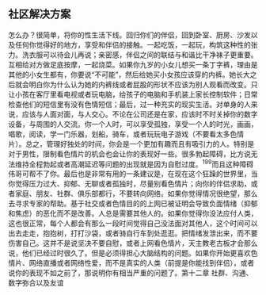 ## 社区解决方案

怎么办？很简单，将你的性生活下线。回归你们的伴侣，回到卧室、厨房、沙发以及任何你觉得好的地方，享受和伴侣的接触。一起吃饭，一起玩，构筑这种性的张力。洗衣服可以待会儿再说；亲密感，伴侣之间的联结与和谐比干净袜子更重要。互相给对方做足底按摩，一起烧菜。如果你九岁的小女儿想买一条丁字裤，理由是其他的小女生都有，你要说“不可能”，然后给她买小女孩应该穿的内裤。她长大之后就会明白你为什么认为她的内裤线或者屁股的形状不应该为别人观看而改变。只让小孩在客厅里看电视或者玩电脑，给孩子的电脑和手机装上家长控制软件；日常检查他们的短信里有没有色情短信；最后，过一种充实的现实生活。对单身的人来说，应该与人面对面，与人交心。不论在公司还是在家，应该时不时关掉你的数字设备，与周围的人交流。你一个人时，可以享受孤独，享受一个人的时光，画画，唱歌，阅读，学一门乐器，划船，骑车，或者玩玩电子游戏（不要看太多色情片）。总之，管理好独处的时间，你会是一个更加有趣而且有吸引力的人。特别是对于男性，限制看色情片的机会也会让你的表现好一些。很多勃起障碍，比方说无法维持全程勃起或者高潮延迟等问题的出现就是因为自慰过度。<sup>199</sup>而且这种障碍伟哥可帮不了你。最后也是非常有用的一条建议是，在现在这个狂躁的世界里，当你觉得压力过大、抑郁、无聊或者孤独时，尽量别看色情片；向你的伴侣求助，或者家庭、朋友、社群、俱乐部都行，不要转向网络。如果你觉得情况很绝望，那么去寻求专家的帮助。基于社交或者色情目的的上网已被证明会导致负面情绪（抑郁和焦虑）的恶化而不是改善。人总是需要其他人的。如果你觉得你没法应付人类，这也很正常，每个人都会有那么一段时间觉得自己没法面对其他人，这个时间可以出去走走，抱抱树，打打沙袋，或者骑自行车到处逛逛。把情绪发泄出来，而不要伤害自己。这并不是说坚决不要自慰，或者上网看色情片，天主教老古板才会那么说，他们已经过时很久了。但是必须得担心大脑结构的问题。如果你开始更喜欢色情片、网络直播或者网络性爱，而不是真实的人类（前提是你能找到伴侣），或者说你的表现不如之前了，那说明你有相当严重的问题了。<span id="part0120.html"></span>第十二章 社群、沟通、数字弥合以及友谊